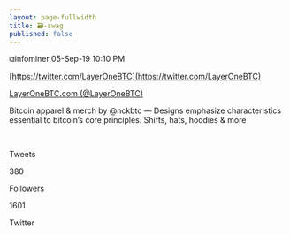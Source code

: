 ```yaml
---
layout: page-fullwidth
title: 🗃-swag
published: false
---
```


⧉infominer 05-Sep-19 10:10 PM

[https://twitter.com/LayerOneBTC](https://twitter.com/LayerOneBTC)

[LayerOneBTC.com (@LayerOneBTC)](https://twitter.com/LayerOneBTC)

Bitcoin apparel & merch by @nckbtc — Designs emphasize characteristics essential to bitcoin’s core principles. Shirts, hats, hoodies & more

️

Tweets

380

Followers

1601

Twitter